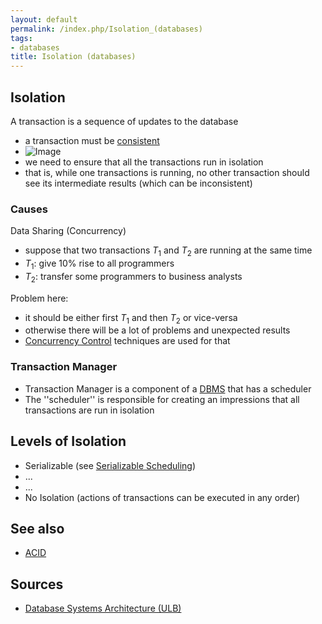 ```yaml
---
layout: default
permalink: /index.php/Isolation_(databases)
tags:
- databases
title: Isolation (databases)
---
```

## Isolation
A transaction is a sequence of updates to the database 
- a transaction must be [consistent](Consistency_(databases))
- <img src="https://raw.github.com/alexeygrigorev/wiki-figures/master/ulb/dbsa/transaction-consistency.png" alt="Image">
- we need to ensure that all the transactions run in isolation
- that is, while one transactions is running, no other transaction should see its intermediate results (which can be inconsistent)


### Causes
Data Sharing (Concurrency)
- suppose that two transactions $T_1$ and $T_2$ are running at the same time
- $T_1$: give 10% rise to all programmers 
- $T_2$: transfer some programmers to business analysts 

Problem here:
- it should be either first $T_1$ and then $T_2$ or vice-versa
- otherwise there will be a lot of problems and unexpected results 
- [Concurrency Control](Concurrency_Control) techniques are used for that

### Transaction Manager
- Transaction Manager is a component of a [DBMS](Database) that has a scheduler
- The ''scheduler'' is responsible for creating an impressions that all transactions are run in isolation


## Levels of Isolation
- Serializable (see [Serializable Scheduling](Serializable_Scheduling))
- ...
- ...
- No Isolation (actions of transactions can be executed in any order)


## See also
- [ACID](ACID)

## Sources
- [Database Systems Architecture (ULB)](Database_Systems_Architecture_(ULB))
